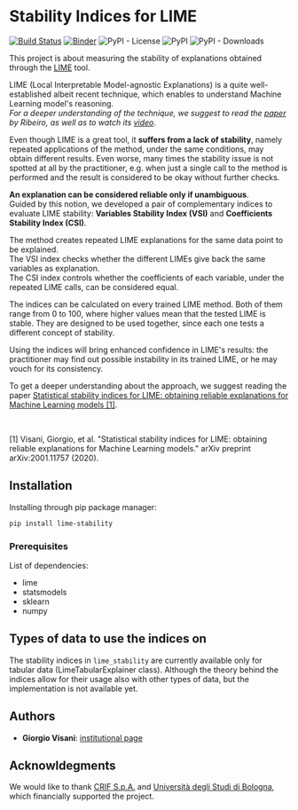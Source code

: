 # Stability Indices for LIME

[![Build Status](https://travis-ci.org/giorgiovisani/lime_stability.svg?branch=master)](https://travis-ci.org/giorgiovisani/lime_stability)
[![Binder](https://mybinder.org/badge_logo.svg)](https://mybinder.org/v2/gh/giorgiovisani/lime_stability/master)
![PyPI - License](https://img.shields.io/pypi/l/lime_stability?style=plastic)
![PyPI](https://img.shields.io/pypi/v/lime_stability?style=plastic)
![PyPI - Downloads](https://img.shields.io/pypi/dw/lime-stability?style=plastic)


This project is about measuring the stability of explanations obtained through the [LIME](https://github.com/marcotcr/lime) tool.

LIME (Local Interpretable Model-agnostic Explanations) is a quite well-established albeit recent technique, which enables to understand Machine Learning model's reasoning.  
*For a deeper understanding of the technique, we suggest to read the [paper]() by Ribeiro, as well as to watch its [video](https://www.youtube.com/watch?v=hUnRCxnydCc)*.

Even though LIME is a great tool, it **suffers from a lack of stability**, namely repeated applications of the method, under the same conditions, may obtain different results.
Even worse, many times the stability issue is not spotted at all by the practitioner, e.g. when just a single call to the method is performed and the result is considered to be okay without further checks.

**An explanation can be considered reliable only if unambiguous**.  
Guided by this notion, we developed a pair of complementary indices to evaluate LIME stability: **Variables Stability Index (VSI)** and **Coefficients Stability Index (CSI)**.  

The method creates repeated LIME explanations for the same data point to be explained.  
The VSI index checks whether the different LIMEs give back the same variables as explanation.  
The CSI index controls whether the coefficients of each variable, under the repeated LIME calls, can be considered equal.

The indices can be calculated on every trained LIME method. Both of them range from 0 to 100, where higher values mean that the tested LIME is stable. They are designed to be used together, since each one tests a different concept of stability.

Using the indices will bring enhanced confidence in LIME's results: the practitioner may find out possible instability in its trained LIME, or he may vouch for its consistency.

To get a deeper understanding about the approach, we suggest reading the paper [Statistical stability indices for LIME: obtaining reliable explanations
for Machine Learning models [1]](https://arxiv.org/pdf/2001.11757.pdf).

&nbsp;

[1] Visani, Giorgio, et al. "Statistical stability indices for LIME: obtaining reliable explanations for Machine Learning models." arXiv preprint arXiv:2001.11757 (2020).

## Installation

Installing through pip package manager:

```bash
pip install lime-stability
```

### Prerequisites
List of dependencies:  

* lime
* statsmodels
* sklearn
* numpy

## Types of data to use the indices on

The stability indices in `lime_stability` are currently available only for tabular data (LimeTabularExplainer class). Although the theory behind the indices allow for their usage also with other types of data, but the implementation is not available yet.

## Authors

* **Giorgio Visani**: [institutional page](https://www.unibo.it/sitoweb/giorgio.visani2/en)

## Acknowldegments

We would like to thank [CRIF S.p.A.](https://www.crif.com/) and [Università degli Studi di Bologna](https://www.unibo.it/en), which financially supported the project.




